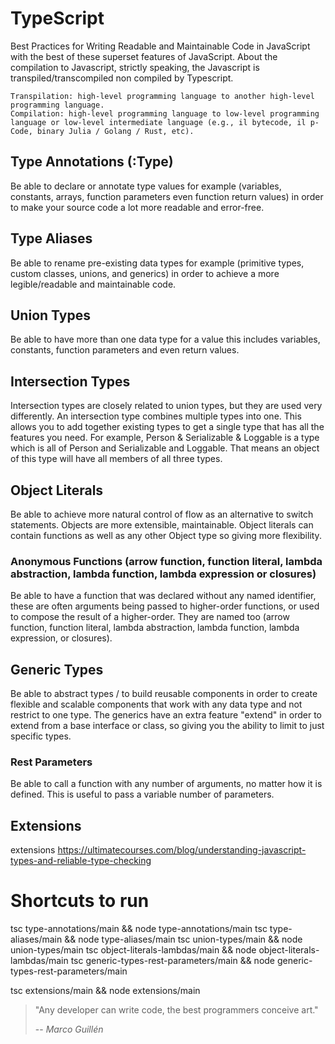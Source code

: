 # TypeScript
Best Practices for Writing Readable and Maintainable Code in JavaScript with the best of these superset features of JavaScript. About the compilation to Javascript, strictly speaking, the Javascript is transpiled/transcompiled non compiled by Typescript.

    Transpilation: high-level programming language to another high-level programming language.
    Compilation: high-level programming language to low-level programming language or low-level intermediate language (e.g., il bytecode, il p-Code, binary Julia / Golang / Rust, etc).

## Type Annotations (:Type)
Be able to declare or annotate type values for example (variables, constants, arrays, function parameters even function return values) in order to make your source code a lot more readable and error-free.

## Type Aliases
Be able to rename pre-existing data types for example (primitive types, custom classes, unions, and generics) in order to achieve a more legible/readable and maintainable code.

## Union Types
Be able to have more than one data type for a value this includes variables, constants, function parameters and even return values.

## Intersection Types
Intersection types are closely related to union types, but they are used very differently. An intersection type combines multiple types into one. This allows you to add together existing types to get a single type that has all the features you need. For example, Person & Serializable & Loggable is a type which is all of Person and Serializable and Loggable. That means an object of this type will have all members of all three types.

## Object Literals
Be able to achieve more natural control of flow as an alternative to switch statements. Objects are more extensible, maintainable. Object literals can contain functions as well as any other Object type so giving more flexibility.

### Anonymous Functions (arrow function, function literal, lambda abstraction, lambda function, lambda expression or closures)
Be able to have a function that was declared without any named identifier, these are often arguments being passed to higher-order functions, or used to compose the result of a higher-order. 
They are named too (arrow function, function literal, lambda abstraction, lambda function, lambda expression, or closures).

## Generic Types
Be able to abstract types / to build reusable components in order to create flexible and scalable components that work with any data type and not restrict to one type.
The generics have an extra feature "extend" in order to extend from a base interface or class, so giving you the ability to limit to just specific types.

### Rest Parameters
Be able to call a function with any number of arguments, no matter how it is defined. This is useful to pass a variable number of parameters.

## Extensions
extensions https://ultimatecourses.com/blog/understanding-javascript-types-and-reliable-type-checking

# Shortcuts to run
tsc type-annotations/main && node type-annotations/main
tsc type-aliases/main && node type-aliases/main
tsc union-types/main && node union-types/main
tsc object-literals-lambdas/main && node object-literals-lambdas/main
tsc generic-types-rest-parameters/main && node generic-types-rest-parameters/main

tsc extensions/main && node extensions/main


> "Any developer can write code, the best programmers conceive art."
>
> -- <cite>Marco Guillén</cite>